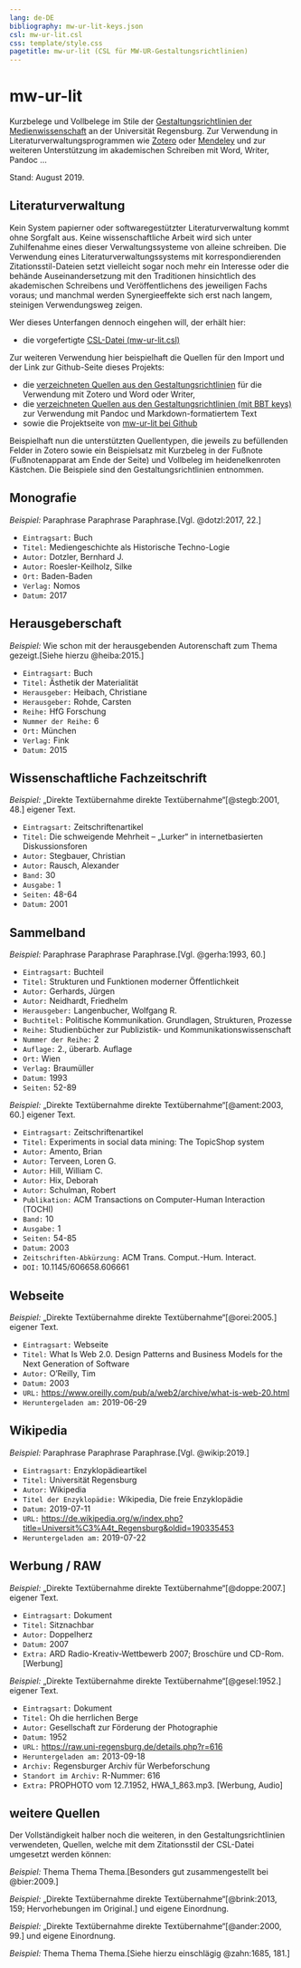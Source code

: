 ```yaml
---
lang: de-DE
bibliography: mw-ur-lit-keys.json
csl: mw-ur-lit.csl
css: template/style.css
pagetitle: mw-ur-lit (CSL für MW-UR-Gestaltungsrichtlinien)
---
```


<!--
```
pandoc dokumentation.md --filter pandoc-citeproc --lua-filter template/section-refs.lua --metadata=section-refs-level:2 --include-in-header=template/dokumentation-meta.htm --output=index.htm -s
```
-->

# mw-ur-lit

Kurzbelege und Vollbelege im Stile der [Gestaltungsrichtlinien der Medienwissenschaft](https://www.uni-regensburg.de/sprache-literatur-kultur/medienwissenschaft/medien/pdfs/studium-materialien/mw-gestaltungsrichtlinien.pdf) an der Universität Regensburg. Zur Verwendung in Literaturverwaltungsprogrammen wie [Zotero](https://www.zotero.org/) oder [Mendeley](https://www.mendeley.com/) und zur weiteren Unterstützung im akademischen Schreiben mit Word, Writer, Pandoc &hellip;

Stand: August 2019.


## Literaturverwaltung

Kein System papierner oder softwaregestützter Literaturverwaltung kommt ohne Sorgfalt aus. Keine wissenschaftliche Arbeit wird sich unter Zuhilfenahme eines dieser Verwaltungssysteme von alleine schreiben. Die Verwendung eines Literaturverwaltungssystems mit korrespondierenden Zitationsstil-Dateien setzt vielleicht sogar noch mehr ein Interesse oder die behände Auseinandersetzung mit den Traditionen hinsichtlich des akademischen Schreibens und Veröffentlichens des jeweiligen Fachs voraus; und manchmal werden Synergieeffekte sich erst nach langem, steinigen Verwendungsweg zeigen.

Wer dieses Unterfangen dennoch eingehen will, der erhält hier:

* die vorgefertigte [CSL-Datei (mw-ur-lit.csl)](https://maybegeek.github.io/mw-ur-lit/mw-ur-lit.csl)

Zur weiteren Verwendung hier beispielhaft die Quellen für den Import  und der Link zur Github-Seite dieses Projekts:

* die [verzeichneten Quellen aus den Gestaltungsrichtlinien](https://maybegeek.github.io/mw-ur-lit/mw-ur-lit.json) für die Verwendung mit Zotero und Word oder Writer,
* die [verzeichneten Quellen aus den Gestaltungsrichtlinien (mit BBT keys)](https://maybegeek.github.io/mw-ur-lit/mw-ur-lit-keys.json) zur Verwendung mit Pandoc und Markdown-formatiertem Text
* sowie die Projektseite von [mw-ur-lit bei Github](https://github.com/maybegeek/mw-ur-lit)

Beispielhaft nun die unterstützten Quellentypen, die jeweils zu befüllenden Felder in Zotero sowie ein Beispielsatz mit Kurzbeleg in der Fußnote (Fußnotenapparat am Ende der Seite) und Vollbeleg im heidenelkenroten Kästchen. Die Beispiele sind den Gestaltungsrichtlinien entnommen.


## Monografie

*Beispiel:* Paraphrase Paraphrase Paraphrase.[Vgl. @dotzl:2017, 22.]

* `Eintragsart:` Buch
* `Titel:` Mediengeschichte als Historische Techno-Logie
* `Autor:` Dotzler, Bernhard J.
* `Autor:` Roesler-Keilholz, Silke
* `Ort:` Baden-Baden
* `Verlag:` Nomos
* `Datum:` 2017


## Herausgeberschaft

*Beispiel:* Wie schon mit der herausgebenden Autorenschaft zum Thema gezeigt.[Siehe hierzu @heiba:2015.]

* `Eintragsart:` Buch
* `Titel:` Ästhetik der Materialität
* `Herausgeber:` Heibach, Christiane
* `Herausgeber:` Rohde, Carsten
* `Reihe:` HfG Forschung
* `Nummer der Reihe:` 6
* `Ort:` München
* `Verlag:` Fink
* `Datum:` 2015


## Wissenschaftliche Fachzeitschrift

*Beispiel:* „Direkte Textübernahme direkte Textübernahme“[@stegb:2001, 48.] eigener Text.

* `Eintragsart:` Zeitschriftenartikel
* `Titel:` Die schweigende Mehrheit – „Lurker“ in internetbasierten Diskussionsforen
* `Autor:` Stegbauer, Christian
* `Autor:` Rausch, Alexander
* `Band:` 30
* `Ausgabe:` 1
* `Seiten:` 48-64
* `Datum:` 2001


## Sammelband

*Beispiel:* Paraphrase Paraphrase Paraphrase.[Vgl. @gerha:1993, 60.]

* `Eintragsart:` Buchteil
* `Titel:` Strukturen und Funktionen moderner Öffentlichkeit
* `Autor:` Gerhards, Jürgen
* `Autor:` Neidhardt, Friedhelm
* `Herausgeber:` Langenbucher, Wolfgang R.
* `Buchtitel:` Politische Kommunikation. Grundlagen, Strukturen, Prozesse
* `Reihe:` Studienbücher zur Publizistik- und Kommunikationswissenschaft
* `Nummer der Reihe:` 2
* `Auflage:` 2., überarb. Auflage
* `Ort:` Wien
* `Verlag:` Braumüller
* `Datum:` 1993
* `Seiten:` 52-89

*Beispiel:* „Direkte Textübernahme direkte Textübernahme“[@ament:2003, 60.] eigener Text.

* `Eintragsart:` Zeitschriftenartikel
* `Titel:` Experiments in social data mining: The TopicShop system
* `Autor:` Amento, Brian
* `Autor:` Terveen, Loren G.
* `Autor:` Hill, William C.
* `Autor:` Hix, Deborah
* `Autor:` Schulman, Robert
* `Publikation:` ACM Transactions on Computer-Human Interaction (TOCHI)
* `Band:` 10
* `Ausgabe:` 1
* `Seiten:` 54-85
* `Datum:` 2003
* `Zeitschriften-Abkürzung:` ACM Trans. Comput.-Hum. Interact.
* `DOI:` 10.1145/606658.606661


## Webseite

*Beispiel:* „Direkte Textübernahme direkte Textübernahme“[@orei:2005.] eigener Text.

* `Eintragsart:` Webseite
* `Titel:` What Is Web 2.0. Design Patterns and Business Models for the Next Generation of Software
* `Autor:` O’Reilly, Tim
* `Datum:` 2003
* `URL:` https://www.oreilly.com/pub/a/web2/archive/what-is-web-20.html
* `Heruntergeladen am:` 2019-06-29


## Wikipedia

*Beispiel:* Paraphrase Paraphrase Paraphrase.[Vgl. @wikip:2019.]

* `Eintragsart:` Enzyklopädieartikel
* `Titel:` Universität Regensburg
* `Autor:` Wikipedia
* `Titel der Enzyklopädie:` Wikipedia, Die freie Enzyklopädie
* `Datum:` 2019-07-11
* `URL:` https://de.wikipedia.org/w/index.php?title=Universit%C3%A4t_Regensburg&oldid=190335453
* `Heruntergeladen am:` 2019-07-22


## Werbung / RAW

*Beispiel:* „Direkte Textübernahme direkte Textübernahme“[@doppe:2007.] eigener Text.

* `Eintragsart:` Dokument
* `Titel:` Sitznachbar
* `Autor:` Doppelherz
* `Datum:` 2007
* `Extra:` ARD Radio-Kreativ-Wettbewerb 2007; Broschüre und CD-Rom. \[Werbung\]

*Beispiel:* „Direkte Textübernahme direkte Textübernahme“[@gesel:1952.] eigener Text.

* `Eintragsart:` Dokument
* `Titel:` Oh die herrlichen Berge
* `Autor:` Gesellschaft zur Förderung der Photographie
* `Datum:` 1952
* `URL:` https://raw.uni-regensburg.de/details.php?r=616
* `Heruntergeladen am:` 2013-09-18
* `Archiv:` Regensburger Archiv für Werbeforschung
* `Standort im Archiv:` R-Nummer: 616
* `Extra:` PROPHOTO vom 12.7.1952, HWA_1_863.mp3. \[Werbung, Audio\]

## weitere Quellen

Der Vollständigkeit halber noch die weiteren, in den Gestaltungsrichtlinien verwendeten, Quellen, welche mit dem Zitationsstil der CSL-Datei umgesetzt werden können:

*Beispiel:* Thema Thema Thema.[Besonders gut zusammengestellt bei @bier:2009.]

*Beispiel:* „Direkte Textübernahme direkte Textübernahme“[@brink:2013, 159\; Hervorhebungen im Original.] und eigene Einordnung.

*Beispiel:* „Direkte Textübernahme direkte Textübernahme“[@ander:2000, 99.] und eigene Einordnung.

*Beispiel:* Thema Thema Thema.[Siehe hierzu einschlägig @zahn:1685, 181.]
